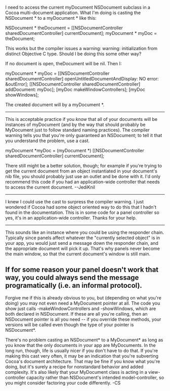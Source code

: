 I need to access the current myDocument NSDocument subclass in a Cocoa multi-document application. What I'm doing is casting the NSDocument * to a myDocument * like this:

    
NSDocument * theDocument = [[NSDocumentController sharedDocumentController] currentDocument];
myDocument * myDoc = theDocument;


This works but the compiler issues a warning: warning: initialization from distinct Objective C type. Should I be doing this some other way?

If no document is open, theDocument will be nil. Then I:

    
myDocument * myDoc = [[NSDocumentController sharedDocumentController] openUntitledDocumentAndDisplay: NO error: &outError];
[[NSDocumentController sharedDocumentController] addDocument: myDoc];
[myDoc makeWindowControllers];
[myDoc showWindows];


The created document will by a myDocument *.

----
This is acceptable practice if you *know* that all of your documents will be instances of myDocument (and by the way that should probably be M<nowiki/>yDocument just to follow standard naming practices). The compiler warning tells you that you're only guaranteed an NSDocument; to tell it that you understand the problem, use a cast.

    
myDocument *myDoc = (myDocument *) [[NSDocumentController sharedDocumentController] currentDocument];

There still might be a better solution, though; for example if you're trying to get the current document from an object instantiated in your document's nib file, you should probably just use an outlet and be done with it. I'd only recommend this code if you had an application-wide controller that needs to access the current document. --JediKnil

----
I knew I could use the cast to surpress the compiler warning. I just wondered if Cocoa had some object oriented way to do this that I hadn't found in the documentation. This is in some code for a panel controller so yes, it's in an application-wide controller.  Thanks for your help.

----
This sounds like an instance where you could be using the responder chain.  Typically since panels affect whatever the "currently selected object" is in your app, you would just send a message down the responder chain, and the appropriate document will pick it up.  That's why panels never become the main window, so that the current document's window is still main.

If for some reason your panel doesn't work that way, you could always send the message programatically (i.e. an informal protocol).
----
Forgive me if this is already obvious to you, but (depending on what you're doing) you may not even need a MyDocument pointer at all. The code you show just calls -makeWindowControllers and -showWindows, which are both declared in NSDocument. If these are all you're calling, then an NSDocument pointer is all you need -- if you override these methods, your versions will be called even though the type of your pointer is NSDocument*.

There's no problem casting an NSDocument* to a MyDocument* as long as you know that the only documents in your app are MyDocuments. In the long run, though, life is usually nicer if you don't have to do that. If you're making this cast very often, it may be an indication that you're subverting Cocoa's document architecture. That may be fine if you know what you're doing, but it's surely a recipe for nonstandard behavior and added complexity. It's also likely that your MyDocument class is acting in a view-controller capacity rather than NSDocument's intended model-controller, so you might consider factoring your code differently. -CS
